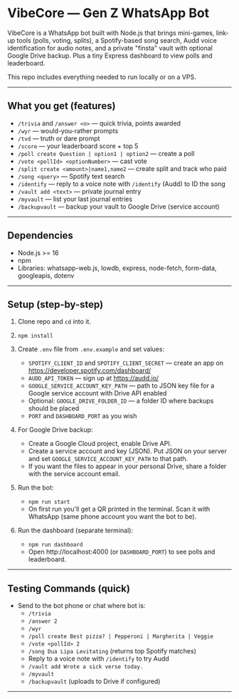 # VibeCore — Gen Z WhatsApp Bot

VibeCore is a WhatsApp bot built with Node.js that brings mini-games, link-up tools (polls, voting, splits), a Spotify-based song search, Audd voice identification for audio notes, and a private "finsta" vault with optional Google Drive backup. Plus a tiny Express dashboard to view polls and leaderboard.

This repo includes everything needed to run locally or on a VPS.

---

## What you get (features)
- `/trivia` and `/answer <n>` — quick trivia, points awarded
- `/wyr` — would-you-rather prompts
- `/tvd` — truth or dare prompt
- `/score` — your leaderboard score + top 5
- `/poll create Question | option1 | option2` — create a poll
- `/vote <pollId> <optionNumber>` — cast vote
- `/split create <amount>|name1,name2` — create split and track who paid
- `/song <query>` — Spotify text search
- `/identify` — reply to a voice note with `/identify` (Audd) to ID the song
- `/vault add <text>` — private journal entry
- `/myvault` — list your last journal entries
- `/backupvault` — backup your vault to Google Drive (service account)

---

## Dependencies
- Node.js >= 16
- npm
- Libraries: whatsapp-web.js, lowdb, express, node-fetch, form-data, googleapis, dotenv

---

## Setup (step-by-step)

1. Clone repo and `cd` into it.

2. `npm install`

3. Create `.env` file from `.env.example` and set values:
   - `SPOTIFY_CLIENT_ID` and `SPOTIFY_CLIENT_SECRET` — create an app on https://developer.spotify.com/dashboard/
   - `AUDD_API_TOKEN` — sign up at https://audd.io/
   - `GOOGLE_SERVICE_ACCOUNT_KEY_PATH` — path to JSON key file for a Google service account with Drive API enabled
   - Optional: `GOOGLE_DRIVE_FOLDER_ID` — a folder ID where backups should be placed
   - `PORT` and `DASHBOARD_PORT` as you wish

4. For Google Drive backup:
   - Create a Google Cloud project, enable Drive API.
   - Create a service account and key (JSON). Put JSON on your server and set `GOOGLE_SERVICE_ACCOUNT_KEY_PATH` to that path.
   - If you want the files to appear in your personal Drive, share a folder with the service account email.

5. Run the bot:
   - `npm run start`
   - On first run you'll get a QR printed in the terminal. Scan it with WhatsApp (same phone account you want the bot to be).

6. Run the dashboard (separate terminal):
   - `npm run dashboard`
   - Open http://localhost:4000 (or `DASHBOARD_PORT`) to see polls and leaderboard.

---

## Testing Commands (quick)
- Send to the bot phone or chat where bot is:
  - `/trivia`
  - `/answer 2`
  - `/wyr`
  - `/poll create Best pizza? | Pepperoni | Margherita | Veggie`
  - `/vote <pollId> 2`
  - `/song Dua Lipa Levitating`  (returns top Spotify matches)
  - Reply to a voice note with `/identify` to try Audd
  - `/vault add Wrote a sick verse today.`
  - `/myvault`
  - `/backupvault` (uploads to Drive if configured)

---





